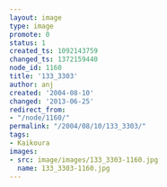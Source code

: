 ```yaml
---
layout: image
type: image
promote: 0
status: 1
created_ts: 1092143759
changed_ts: 1372159440
node_id: 1160
title: '133_3303'
author: anj
created: '2004-08-10'
changed: '2013-06-25'
redirect_from:
- "/node/1160/"
permalink: "/2004/08/10/133_3303/"
tags:
- Kaikoura
images:
- src: image/images/133_3303-1160.jpg
  name: 133_3303-1160.jpg
---
```


